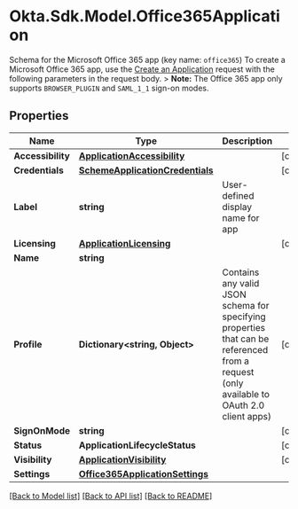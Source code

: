# Okta.Sdk.Model.Office365Application
Schema for the Microsoft Office 365 app (key name: `office365`)  To create a Microsoft Office 365 app, use the [Create an Application](/openapi/okta-management/management/tag/Application/#tag/Application/operation/createApplication) request with the following parameters in the request body. > **Note:** The Office 365 app only supports `BROWSER_PLUGIN` and `SAML_1_1` sign-on modes. 

## Properties

Name | Type | Description | Notes
------------ | ------------- | ------------- | -------------
**Accessibility** | [**ApplicationAccessibility**](ApplicationAccessibility.md) |  | [optional] 
**Credentials** | [**SchemeApplicationCredentials**](SchemeApplicationCredentials.md) |  | [optional] 
**Label** | **string** | User-defined display name for app | 
**Licensing** | [**ApplicationLicensing**](ApplicationLicensing.md) |  | [optional] 
**Name** | **string** |  | 
**Profile** | **Dictionary&lt;string, Object&gt;** | Contains any valid JSON schema for specifying properties that can be referenced from a request (only available to OAuth 2.0 client apps) | [optional] 
**SignOnMode** | **string** |  | [optional] 
**Status** | **ApplicationLifecycleStatus** |  | [optional] 
**Visibility** | [**ApplicationVisibility**](ApplicationVisibility.md) |  | [optional] 
**Settings** | [**Office365ApplicationSettings**](Office365ApplicationSettings.md) |  | 

[[Back to Model list]](../README.md#documentation-for-models) [[Back to API list]](../README.md#documentation-for-api-endpoints) [[Back to README]](../README.md)

